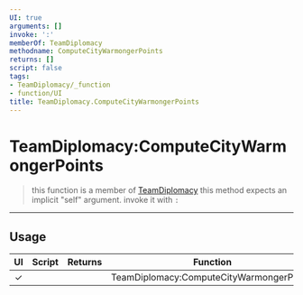 ```yaml
---
UI: true
arguments: []
invoke: ':'
memberOf: TeamDiplomacy
methodname: ComputeCityWarmongerPoints
returns: []
script: false
tags:
- TeamDiplomacy/_function
- function/UI
title: TeamDiplomacy.ComputeCityWarmongerPoints
---
```

# TeamDiplomacy:ComputeCityWarmongerPoints
> this function is a member of [TeamDiplomacy](civ-6/lua/TeamDiplomacy.md)
> this method expects an implicit "self" argument. invoke it with `:`
-----
## Usage
|  UI | Script | Returns | Function | Arguments |
|:---:|:------:|-------:|:--------:|:---------|
|✓| ||TeamDiplomacy:ComputeCityWarmongerPoints||
